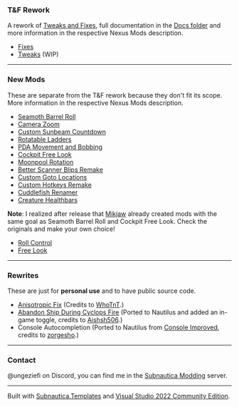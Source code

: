 ### T&F Rework
A rework of [Tweaks and Fixes](https://www.nexusmods.com/subnautica/mods/722), full documentation in the [Docs folder](https://github.com/Ungeziefi/Subnautica-Mods/tree/main/T%26F%20Rework/Docs) and more information in the respective Nexus Mods description.
- [Fixes](https://www.nexusmods.com/subnautica/mods/2059)
- [Tweaks](https://github.com/Ungeziefi/Subnautica-Mods/releases) (WIP)

---

### New Mods
These are separate from the T&F rework because they don't fit its scope. More information in the respective Nexus Mods description.
- [Seamoth Barrel Roll](https://www.nexusmods.com/subnautica/mods/2012)
- [Camera Zoom](https://www.nexusmods.com/subnautica/mods/2013)
- [Custom Sunbeam Countdown](https://www.nexusmods.com/subnautica/mods/2014)
- [Rotatable Ladders](https://www.nexusmods.com/subnautica/mods/2015)
- [PDA Movement and Bobbing](https://www.nexusmods.com/subnautica/mods/2017)
- [Cockpit Free Look](https://www.nexusmods.com/subnautica/mods/2026)
- [Moonpool Rotation](https://www.nexusmods.com/subnautica/mods/2261)
- [Better Scanner Blips Remake](https://www.nexusmods.com/subnautica/mods/2281)
- [Custom Goto Locations](https://www.nexusmods.com/subnautica/mods/2292)
- [Custom Hotkeys Remake](https://www.nexusmods.com/subnautica/mods/2299)
- [Cuddlefish Renamer](https://www.nexusmods.com/subnautica/mods/2333)
- [Creature Healthbars](https://www.nexusmods.com/subnautica/mods/2349)

**Note**: I realized after release that [Mikjaw](https://next.nexusmods.com/profile/Mikjaw) already created mods with the same goal as Seamoth Barrel Roll and Cockpit Free Look. Check the originals and make your own choice!
- [Roll Control](https://www.nexusmods.com/subnautica/mods/515)
- [Free Look](https://www.nexusmods.com/subnautica/mods/517)

---

### Rewrites
These are just for **personal use** and to have public source code.
- [Anisotropic Fix](https://www.nexusmods.com/subnautica/mods/185) (Credits to [WhoTnT](https://next.nexusmods.com/profile/WhoTnT).)
- [Abandon Ship During Cyclops Fire](https://www.nexusmods.com/subnautica/mods/1265) (Ported to Nautilus and added an in-game toggle, credits to [Aishsh506](https://next.nexusmods.com/profile/Aishsh506).)
- Console Autocompletion (Ported to Nautilus from [Console Improved](https://www.nexusmods.com/subnautica/mods/341), credits to [zorgesho](https://next.nexusmods.com/profile/zorgesho).)

---

### Contact
@ungeziefi on Discord, you can find me in the [Subnautica Modding](https://discord.com/invite/subnautica-modding-324207629784186882) server.

---

Built with [Subnautica.Templates](https://www.nuget.org/packages/Subnautica.Templates) and [Visual Studio 2022 Community Edition](https://visualstudio.microsoft.com/vs/community/).
